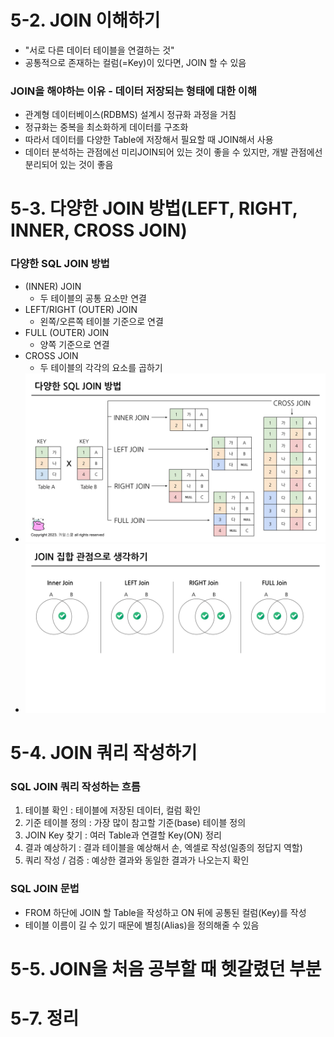 # 5-2. JOIN 이해하기

- "서로 다른 데이터 테이블을 연결하는 것"
- 공통적으로 존재하는 컬럼(=Key)이 있다면, JOIN 할 수 있음

### JOIN을 해야하는 이유 - 데이터 저장되는 형태에 대한 이해
- 관계형 데이터베이스(RDBMS) 설계시 정규화 과정을 거침
- 정규화는 중복을 최소화하게 데이터를 구조화
- 따라서 데이터를 다양한 Table에 저장해서 필요할 때 JOIN해서 사용
- 데이터 분석하는 관점에선 미리JOIN되어 있는 것이 좋을 수 있지만, 개발 관점에선 분리되어 있는 것이 좋음

# 5-3. 다양한 JOIN 방법(LEFT, RIGHT, INNER, CROSS JOIN)

### 다양한 SQL JOIN 방법
- (INNER) JOIN
    - 두 테이블의 공통 요소만 연결
- LEFT/RIGHT (OUTER) JOIN
    - 왼쪽/오른쪽 테이블 기준으로 연결
- FULL (OUTER) JOIN
    - 양쪽 기준으로 연결
- CROSS JOIN
    - 두 테이블의 각각의 요소를 곱하기
- ![6-1](../스큐엘/6-2.jpg)
- ![6-2](../스큐엘/6-1.jpg)

# 5-4. JOIN 쿼리 작성하기

### SQL JOIN 쿼리 작성하는 흐름
1. 테이블 확인 : 테이블에 저장된 데이터, 컬럼 확인
2. 기준 테이블 정의 : 가장 많이 참고할 기준(base) 테이블 정의
3. JOIN Key 찾기 : 여러 Table과 연결할 Key(ON) 정리
4. 결과 예상하기 : 결과 테이블을 예상해서 손, 엑셀로 작성(일종의 정답지 역할)
5. 쿼리 작성 / 검증 : 예상한 결과와 동일한 결과가 나오는지 확인

### SQL JOIN 문법
- FROM 하단에 JOIN 할 Table을 작성하고 ON 뒤에 공통된 컬럼(Key)를 작성
- 테이블 이름이 길 수 있기 때문에 별칭(Alias)을 정의해줄 수 있음

# 5-5. JOIN을 처음 공부할 때 헷갈렸던 부분

# 5-7. 정리